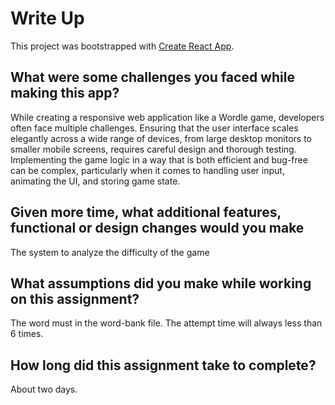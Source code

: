# Write Up

This project was bootstrapped with [Create React App](https://github.com/facebook/create-react-app).

## What were some challenges you faced while making this app?
While creating a responsive web application like a Wordle game, developers often face multiple challenges. Ensuring that the user interface scales elegantly across a wide range of devices, from large desktop monitors to smaller mobile screens, requires careful design and thorough testing. Implementing the game logic in a way that is both efficient and bug-free can be complex, particularly when it comes to handling user input, animating the UI, and storing game state. 


## Given more time, what additional features, functional or design changes would you make

The system to analyze the difficulty of the game

## What assumptions did you make while working on this assignment?

The word must in the word-bank file. The attempt time will always less than 6 times.

## How long did this assignment take to complete?

About two days.
